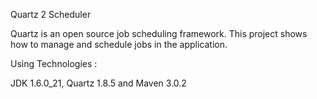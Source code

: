 Quartz 2 Scheduler

Quartz is an open source job scheduling framework. This project shows how to manage and schedule jobs in the application.

Using Technologies :

JDK 1.6.0_21, Quartz 1.8.5 and Maven 3.0.2